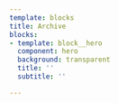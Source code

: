 ```yaml
---
template: blocks
title: Archive
blocks:
- template: block__hero
  component: hero
  background: transparent
  title: ''
  subtitle: ''

---
```

